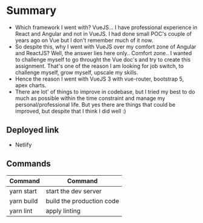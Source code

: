 # Summary

* Which framework I went with? VueJS... I have professional experience in React and Angular and not in VueJS. I had done small POC's couple of years ago on Vue but I don't remember much of it now.
* So despite this, why I went with VueJS over my comfort zone of Angular and ReactJS? Well, the answer lies here only.. Comfort zone.. I wanted to challenge myself to go throught the Vue doc's and try to create this assignment. That's one of the reason I am looking for job switch, to challenge myself, grow myself, upscale my skills.
* Hence the reason I went with VueJS 3 with vue-router, bootstrap 5, apex charts.
* There are lot' of things to improve in codebase, but I tried my best to do much as possible within the time constraint and manage my personal/professional life. But yes there are things that could be improved, but despite that I think I did well :)

## Deployed link

* Netlify

## Commands

| Command    | Command                   |
| ---------- | ------------------------- |
| yarn start | start the dev server      |
| yarn build | build the production code |
| yarn lint  | apply linting             |
